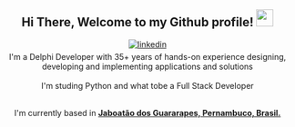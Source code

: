 <div align="center">
<h2> Hi There, Welcome to my Github profile! <img src="https://github.com/abdoachhoubi/abdoachhoubi/blob/main/gifs/Hi.gif" width="30"></h2>
<a href="a definir" target="_blank">
<img src=https://img.shields.io/badge/linkedin-%2300acee.svg?color=405DE6&style=for-the-badge&logo=linkedin&logoColor=white alt=linkedin style="margin-bottom: 5px;" />
</a>
<br />
I'm a Delphi Developer  with 35+ years of hands-on experience designing, developing and implementing applications and solutions
  
<br />
<br />
I'm studing Python and what tobe a Full Stack Developer
<br />

<br />

I'm currently based in **[Jaboatão dos Guararapes, Pernambuco, Brasil.](https://www.google.com.br/maps/@-8.044014,-35.0134938,12z?hl=pt-BR&entry=ttu&g_ep=EgoyMDI0MDkwNC4wIKXMDSoASAFQAw%3D%3D)**

<br />
